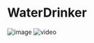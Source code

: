 # WaterDrinker


![image](https://github.com/Lynn12378/WaterDrinker/assets/91118182/5fccb7a0-9d06-4647-80d7-309d452f5ff7)
![video](https://drive.google.com/file/d/1q9FhwWkPMQKb_zQNJ8sKQnDp4gjcqIRf/view?usp=sharing)
